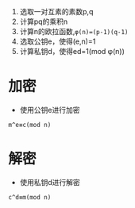 1. 选取一对互素的素数p,q
2. 计算pq的乘积n
3. 计算n的欧拉函数,`φ(n)=(p-1)(q-1)`
4. 选取公钥e，使得(e,n)=1
5. 计算私钥d，使得ed=1(mod φ(n))

# 加密
- 使用公钥e进行加密
```
m^e≡c(mod n)
```

# 解密
- 使用私钥d进行解密
```
c^d≡m(mod n)
```


